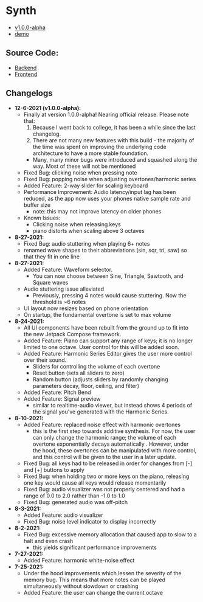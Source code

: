 # Synth 
- [v1.0.0-alpha](https://github.com/mktwohy/Synth/releases/tag/v1.0.0-alpha)
- [demo](https://youtu.be/TbRYWaP0Ipc)

## Source Code:
- [Backend](https://github.com/mktwohy/Synth/tree/Main/SignalLib/src/main/java/com/example/signallib)
- [Frontend](https://github.com/mktwohy/Synth/tree/Main/app/src/main/java/com/example/synth)


## Changelogs 
- **12-6-2021 (v1.0.0-alpha):**
  - Finally at version 1.0.0-alpha! Nearing official release. Please note that:
    1. Because I went back to college, it has been a while since the last changelog.
    1. There are not many new features with this build - the majority of the time was spent on improving the underlying code architecture to have a more stable foundation.
      - Many, many minor bugs were introduced and squashed along the way. Most of these will not be mentioned
  - Fixed Bug: clicking noise when pressing note
  - Fixed Bug: popping noise when adjusting overtones/harmonic series
  - Added Feature: 2-way slider for scaling keyboard
  - Performance Improvement: Audio latency/input lag has been reduced, as the app now uses your phones native sample rate and buffer size
    - note: this may not improve latency on older phones
  - Known Issues:
    - Clicking noise when releasing keys
    - piano distorts when scaling above 3 octaves
- **8-27-2021:**
  - Fixed Bug: audio stuttering when playing 6+ notes
  - renamed wave shapes to their abbreviations (sin, sqr, tri, saw) so that they fit in one line
- **8-27-2021:**
  - Added Feature: Waveform selector.
    - You can now choose between Sine, Triangle, Sawtooth, and Square waves
  - Audio stuttering issue alleviated
    - Previously, pressing 4 notes would cause stuttering. Now the threshold is ~6 notes
  - UI layout now resizes based on phone orientation
  - On startup, the fundamental overtone is set to max volume
- **8-24-2021:**
  - All UI components have been rebuilt from the ground up to fit into the new Jetpack Compose framework. 
  - Added Feature: Piano can support any range of keys; it is no longer limited to one octave. User control for this will be added soon.
  - Added Feature: Harmonic Series Editor gives the user more control over their sound.
    - Sliders for controlling the volume of each overtone
    - Reset button (sets all sliders to zero)
    - Random button (adjusts sliders by randomly changing parameters decay, floor, ceiling, and filter)
  - Added Feature: Pitch Bend
  - Added Feature: Signal preview
    - similar to realtime-audio viewer, but instead shows 4 periods of the signal you've generated with the Harmonic Series. 
- **8-10-2021:**
  - Added Feature: replaced noise effect with harmonic overtones
    - this is the first step towards additive synthesis. For now, the user can only change the harmonic range; the volume of each overtone exponentially decays automatically . However, under the hood, these overtones can be manipulated with more control, and this control will be given to the user in a later update. 
  - Fixed Bug: all keys had to be released in order for changes from [-] and [+] buttons to apply 
  - Fixed Bug: when holding two or more keys on the piano, releasing one key would cause all keys would release momentarily
  - Fixed Bug: audio visualizer was not properly centered and had a range of 0.0 to 2.0 rather than -1.0 to 1.0
  - Fixed Bug: generated audio was off-pitch
- **8-3-2021:**
  - Added Feature: audio visualizer 
  - Fixed Bug: noise level indicator to display incorrectly
- **8-2-2021:**
  - Fixed Bug: excessive memory allocation that caused app to slow to a halt and even crash
    - this yields significant performance improvements
- **7-27-2021:**
  - Added Feature: harmonic white-noise effect
- **7-25-2021:**
  - Under the hood improvements which lessen the severity of the memory bug. This means that more notes can be played simultaneously without slowdown or crashing
  - Added Feature: the user can change the current octave
